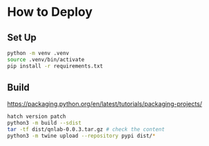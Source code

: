 # How to Deploy

## Set Up

```bash
python -m venv .venv
source .venv/bin/activate
pip install -r requirements.txt 
```

## Build

https://packaging.python.org/en/latest/tutorials/packaging-projects/

```bash
hatch version patch
python3 -m build --sdist
tar -tf dist/qnlab-0.0.3.tar.gz # check the content
python3 -m twine upload --repository pypi dist/*
```
